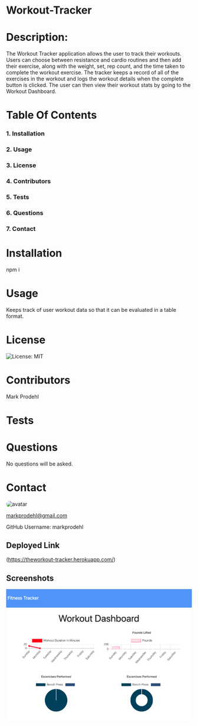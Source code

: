 # Workout-Tracker 
                                               
            
 # Description:
            
 The Workout Tracker application allows the user to track their workouts. Users can choose between resistance and cardio routines and then add their exercise, along with the weight, set, rep count, and the time taken to complete the workout exercise.  The tracker keeps a record of all of the exercises in the workout and logs the workout details when the complete button is clicked. The user can then view their workout stats by going to the Workout Dashboard. 
            
 # Table Of Contents
            
 ### 1. Installation
            
 ### 2. Usage
            
 ### 3. License
            
 ### 4. Contributors
            
 ### 5. Tests
            
 ### 6. Questions
            
 ### 7. Contact
            
 # Installation
            
 npm i
            
 # Usage
            
 Keeps track of user workout data so that it can be evaluated in a table format. 
            
 # License
            
 ![License: MIT](https://img.shields.io/badge/License-MIT-blue.svg)
            
 # Contributors
            
 Mark Prodehl
            
 # Tests
            
 
            
 # Questions
            
 No questions will be asked.
            
 # Contact
            
 <img src="https://avatars2.githubusercontent.com/u/31394631?v=4" alt="avatar" style="border-radius: 64px" width="60"/>
            
 markprodehl@gmail.com           
            
 GitHub Username: markprodehl   

 ## Deployed Link
(https://theworkout-tracker.herokuapp.com/)


## Screenshots
![Alt text](public/assets/img/workout-tracker.png? "Optional Title")                            
            